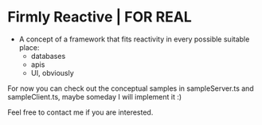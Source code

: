 # Firmly Reactive | FOR REAL

- A concept of a framework that fits reactivity in every possible suitable place:
  - databases
  - apis
  - UI, obviously

For now you can check out the conceptual samples in sampleServer.ts and sampleClient.ts, maybe someday I will implement it :)

Feel free to contact me if you are interested.

